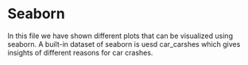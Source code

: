 # Seaborn

In this file we have shown different plots that can be visualized using seaborn.
A built-in dataset of seaborn is uesd car_carshes which gives insights of different reasons for car crashes.
